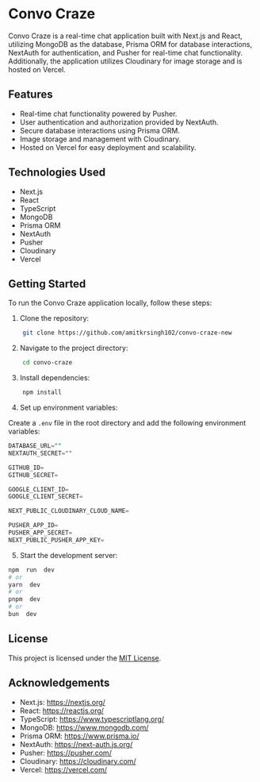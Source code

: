 # Convo Craze

Convo Craze is a real-time chat application built with Next.js and React, utilizing MongoDB as the database, Prisma ORM for database interactions, NextAuth for authentication, and Pusher for real-time chat functionality. Additionally, the application utilizes Cloudinary for image storage and is hosted on Vercel.

## Features

-   Real-time chat functionality powered by Pusher.
-   User authentication and authorization provided by NextAuth.
-   Secure database interactions using Prisma ORM.
-   Image storage and management with Cloudinary.
-   Hosted on Vercel for easy deployment and scalability.

## Technologies Used

-   Next.js
-   React
-   TypeScript
-   MongoDB
-   Prisma ORM
-   NextAuth
-   Pusher
-   Cloudinary
-   Vercel

## Getting Started

To run the Convo Craze application locally, follow these steps:

1. Clone the repository:

```bash
	git clone https://github.com/amitkrsingh102/convo-craze-new
```

2. Navigate to the project directory:

```bash
	cd convo-craze
```

3. Install dependencies:

```bash
	npm install
```

4. Set up environment variables:

Create a `.env` file in the root directory and add the following environment variables:

```sql
DATABASE_URL=""
NEXTAUTH_SECRET=""

GITHUB_ID=
GITHUB_SECRET=

GOOGLE_CLIENT_ID=
GOOGLE_CLIENT_SECRET=

NEXT_PUBLIC_CLOUDINARY_CLOUD_NAME=

PUSHER_APP_ID=
PUSHER_APP_SECRET=
NEXT_PUBLIC_PUSHER_APP_KEY=
```

5. Start the development server:

```bash
npm  run  dev
# or
yarn  dev
# or
pnpm  dev
# or
bun  dev
```

## License

This project is licensed under the [MIT License](LICENSE).

## Acknowledgements

-   Next.js: https://nextjs.org/
-   React: https://reactjs.org/
-   TypeScript: https://www.typescriptlang.org/
-   MongoDB: https://www.mongodb.com/
-   Prisma ORM: https://www.prisma.io/
-   NextAuth: https://next-auth.js.org/
-   Pusher: https://pusher.com/
-   Cloudinary: https://cloudinary.com/
-   Vercel: https://vercel.com/
